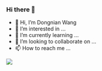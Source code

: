 ### Hi there 🍨

- 👋 Hi, I’m Dongnian Wang
- 👀 I’m interested in ...
- 🌱 I’m currently learning ...
- 💞️ I’m looking to collaborate on ...
- 📫 How to reach me ...

<img align="left" src="https://github-readme-stats.vercel.app/api?username=wdndev&show_icons=true">



<!---
wdndev/wdndev is a ✨ special ✨ repository because its `README.md` (this file) appears on your GitHub profile.
You can click the Preview link to take a look at your changes.
--->
